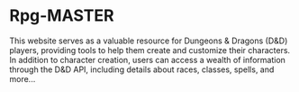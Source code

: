 # Rpg-MASTER
This website serves as a valuable resource for Dungeons &amp; Dragons (D&amp;D) players, providing tools to help them create and customize their characters. In addition to character creation, users can access a wealth of information through the D&amp;D API, including details about races, classes, spells, and more...
